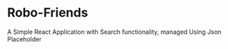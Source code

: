 # Robo-Friends
A Simple React Application with Search functionality, managed Using Json Placeholder
